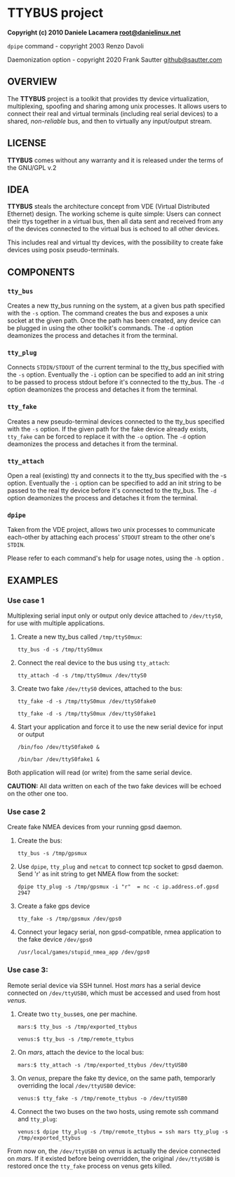 # TTYBUS project
**Copyright (c) 2010 Daniele Lacamera <root@danielinux.net>**

`dpipe` command - copyright 2003 Renzo Davoli

Daemonization option - copyright 2020 Frank Sautter <github@sautter.com>


## OVERVIEW
The **TTYBUS** project is a toolkit that provides tty device virtualization, multiplexing, spoofing and sharing among unix processes.
It allows users to connect their real and virtual terminals (including real serial devices) to a shared, *non-reliable* bus, and
then to virtually any input/output stream.


## LICENSE
**TTYBUS** comes without any warranty and it is released under the terms of the GNU/GPL v.2


## IDEA
**TTYBUS** steals the architecture concept from VDE (Virtual Distributed Ethernet) design.
The working scheme is quite simple: Users can connect their ttys together in a virtual bus, then all data sent and received
from any of the devices connected to the virtual bus is echoed to all other devices.

This includes real and virtual tty devices, with the possibility to create fake devices using posix pseudo-terminals.


## COMPONENTS

### `tty_bus`
Creates a new tty_bus running on the system, at a given bus path specified with the `-s` option. The command creates the bus
and exposes a unix socket at the given path. Once the path has been created, any device can be plugged in using the other
toolkit's commands. The `-d` option deamonizes the process and detaches it from the terminal.

### `tty_plug`
Connects `STDIN/STDOUT` of the current terminal to the tty_bus specified with the `-s` option.
Eventually the `-i` option can be specified to add an init string to be passed to process stdout before it's connected
to the tty_bus. The `-d` option deamonizes the process and detaches it from the terminal.

### `tty_fake`
Creates a new pseudo-terminal devices connected to the tty_bus specified with the `-s` option. If the given path for the fake
device already exists, `tty_fake` can be forced to replace it with the `-o` option. The `-d` option deamonizes the process and
detaches it from the terminal.

### `tty_attach`
Open a real (existing) tty and connects it to the tty_bus specified with the -s option.
Eventually the `-i` option can be specified to add an init string to be passed to the real tty device before it's connected
to the tty_bus. The `-d` option deamonizes the process and detaches it from the terminal.

### `dpipe`
Taken from the VDE project, allows two unix processes to communicate each-other by attaching each process' `STDOUT` stream to
the other one's `STDIN`.

Please refer to each command's help for usage notes, using the `-h` option .


## EXAMPLES

### Use case 1
Multiplexing serial input only or output only device attached to `/dev/ttyS0`, for use with multiple applications.

1. Create a new tty_bus called `/tmp/ttyS0mux`:

	`tty_bus -d -s /tmp/ttyS0mux`

1. Connect the real device to the bus using `tty_attach`:

	`tty_attach -d -s /tmp/ttyS0mux /dev/ttyS0`

1. Create two fake `/dev/ttyS0` devices, attached to the bus:

	`tty_fake -d -s /tmp/ttyS0mux /dev/ttyS0fake0`

	`tty_fake -d -s /tmp/ttyS0mux /dev/ttyS0fake1`

1. Start your application and force it to use the new serial device for input or output

	`/bin/foo /dev/ttyS0fake0 &`

	`/bin/bar /dev/ttyS0fake1 &`

Both application will read (or write) from the same serial device.

**CAUTION:** All data written on each of the two fake devices will be echoed on the other one too.


### Use case 2
Create fake NMEA devices from your running gpsd daemon.

1. Create the bus:

	`tty_bus -s /tmp/gpsmux`

1. Use `dpipe`, `tty_plug` and `netcat` to connect tcp socket to gpsd daemon. Send 'r' as init string to get NMEA flow from the socket:

	`dpipe tty_plug -s /tmp/gpsmux -i "r"  = nc -c ip.address.of.gpsd 2947`

1. Create a fake gps device

	`tty_fake -s /tmp/gpsmux /dev/gps0`

1. Connect your legacy serial, non gpsd-compatible, nmea application to the fake device `/dev/gps0`

	`/usr/local/games/stupid_nmea_app /dev/gps0`


### Use case 3:
Remote serial device via SSH tunnel. Host *mars* has a serial device connected on `/dev/ttyUSB0`, which must be  accessed and used from host *venus*.

1. Create two `tty_bus`ses, one per machine.

	`mars:$ tty_bus -s /tmp/exported_ttybus`

	`venus:$ tty_bus -s /tmp/remote_ttybus`

1. On *mars*, attach the device to the local bus:

	`mars:$ tty_attach -s /tmp/exported_ttybus /dev/ttyUSB0`

1. On *venus*, prepare the fake tty device, on the same path, temporarly overriding the local `/dev/ttyUSB0` device:

	`venus:$ tty_fake -s /tmp/remote_ttybus -o /dev/ttyUSB0`

1. Connect the two buses on the two hosts, using remote ssh command and `tty_plug`:

	`venus:$ dpipe tty_plug -s /tmp/remote_ttybus = ssh mars tty_plug -s /tmp/exported_ttybus`

From now on, the `/dev/ttyUSB0` on *venus* is actually the device connected on *mars*. If it existed before being overridden,
the original `/dev/ttyUSB0` is restored once the `tty_fake` process on venus gets killed.